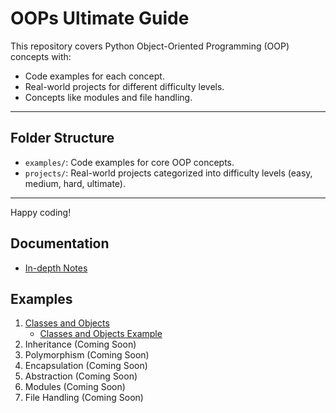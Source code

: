 # OOPs Ultimate Guide

This repository covers Python Object-Oriented Programming (OOP) concepts with:

- Code examples for each concept.
- Real-world projects for different difficulty levels.
- Concepts like modules and file handling.

---

## Folder Structure

- `examples/`: Code examples for core OOP concepts.
- `projects/`: Real-world projects categorized into difficulty levels (easy, medium, hard, ultimate).

---

Happy coding!


## Documentation

- [In-depth Notes](Notes.md)

## Examples

1. [Classes and Objects](examples/classes_objects.py)
   - [Classes and Objects Example](examples/classes_objects.py)
2. Inheritance (Coming Soon)
3. Polymorphism (Coming Soon)
4. Encapsulation (Coming Soon)
5. Abstraction (Coming Soon)
6. Modules (Coming Soon)
7. File Handling (Coming Soon)
